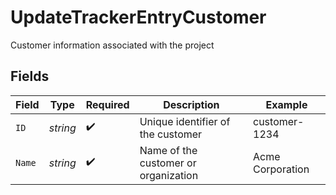 # UpdateTrackerEntryCustomer

Customer information associated with the project


## Fields

| Field                                | Type                                 | Required                             | Description                          | Example                              |
| ------------------------------------ | ------------------------------------ | ------------------------------------ | ------------------------------------ | ------------------------------------ |
| `ID`                                 | *string*                             | :heavy_check_mark:                   | Unique identifier of the customer    | customer-1234                        |
| `Name`                               | *string*                             | :heavy_check_mark:                   | Name of the customer or organization | Acme Corporation                     |